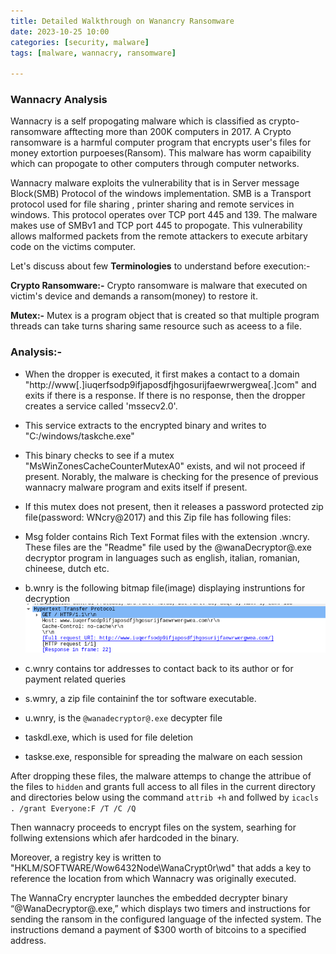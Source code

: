 ```yaml
---
title: Detailed Walkthrough on Wanancry Ransomware
date: 2023-10-25 10:00
categories: [security, malware]
tags: [malware, wannacry, ransomware]

---
```


### Wannacry Analysis
Wannacry is a self propogating malware which is classified as crypto-ransomware afftecting more than 200K computers in 2017. A Crypto ransomware is a harmful computer program that encrypts user's files for money extortion purpoeses(Ransom). This malware has worm capaibility which can propogate to other computers through computer networks.

Wannacry malware exploits the vulnerability that is in Server message Block(SMB) Protocol of the windows implementation. SMB is a Transport protocol used for file sharing , printer sharing and remote services in windows. This protocol operates over TCP port 445 and 139. The malware makes use of SMBv1 and TCP port 445 to propogate. This vulnerability allows malformed packets from the remote attackers to execute arbitary code on the victims computer.

Let's discuss about few **Terminologies** to understand before execution:-

**Crypto Ransomware:-** Crypto ransomware is malware that executed on victim's device and demands a ransom(money) to restore it.

**Mutex:-** Mutex is a program object that is created so that multiple program threads can take turns sharing same resource such as aceess to a file.

### Analysis:-

- When the dropper is executed, it first makes a contact to a domain "http://www[.]iuqerfsodp9ifjaposdfjhgosurijfaewrwergwea[.]com" and exits if there is a response. If there is no response, then the dropper creates a service called 'mssecv2.0'.
  
 

- This service extracts to the encrypted binary and writes to "C:/windows/taskche.exe" 

- This binary checks to see if a mutex "MsWinZonesCacheCounterMutexA0" exists, and wil not proceed if present. Norably, the malware is checking for the presence of previous wannacry malware program and exits itself if present.
- If this mutex does not present, then it releases a password protected zip file(password: WNcry@2017) and this Zip file has following files:

- Msg folder contains Rich Text Format files with the extension .wncry. These files are the "Readme" file used by the @wanaDecryptor@.exe decryptor program in languages such as english, italian, romanian, chineese, dutch etc.
- b.wnry is the following bitmap file(image) displaying instruntions for decryption
![Copied Image](https://github.com/SaiKrishnaKarnati/SaiKrishnaKarnati.github.io/blob/main/assets/image.png)

- c.wnry contains tor addresses to contact back to its author or for payment related queries
- s.wmry, a zip file containinf the tor software executable.
- u.wnry, is the `@wanadecryptor@.exe` decypter file
- taskdl.exe, which is used for file deletion
- taskse.exe, responsible for spreading the malware on each session

After dropping these files, the malware attemps to change the attribue of the files to `hidden` and grants full access to all files in the current directory and directories below using the command `attrib +h` and follwed by `icacls . /grant Everyone:F /T /C /Q`



Then wannacry proceeds to encrypt files on the system, searhing for follwing extensions which afer hardcoded in the binary.


Moreover, a registry key is written to "HKLM/SOFTWARE/Wow6432Node\WanaCrypt0r\wd" that adds a key to reference the location from which Wannacry was originally executed.

The WannaCry encrypter launches the embedded decrypter binary “@WanaDecryptor@.exe,” which displays two timers and instructions for sending the ransom in the configured language of the infected system. The instructions demand a payment of $300 worth of bitcoins to a specified address.